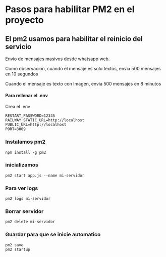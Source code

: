 # Pasos para habilitar PM2 en el proyecto
## El pm2 usamos para habilitar el reinicio del servicio

Envio de mensajes masivos desde whatsapp web.

Como observacion, cuando el mensaje es solo textos, envia 500 mensajes en 10 segundos

Cuando el mensaje es texto con Imagen, envia 500 mensajes en 8 minutos


#### Para rellenar el .env
Crea el .env 

```
RESTART_PASSWORD=12345
RAILWAY_STATIC_URL=http://localhost
PUBLIC_URL=http://localhost
PORT=3009
```


### Instalamos pm2
```
npm install -g pm2
```
### inicializamos 
```
pm2 start app.js --name mi-servidor
```

### Para ver logs

```
pm2 logs mi-servidor
```

### Borrar servidor

```
pm2 delete mi-servidor
```

### Guardar para que se inicie automatico

```
pm2 save
pm2 startup
```
